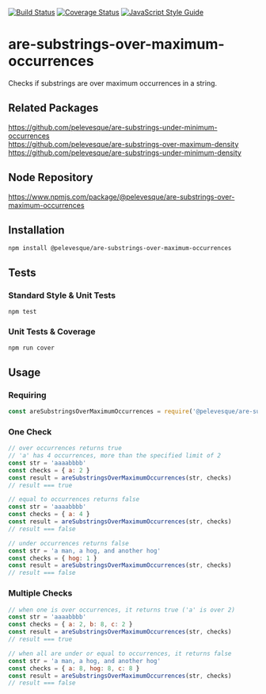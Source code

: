 [![Build Status](https://travis-ci.org/pelevesque/are-substrings-over-maximum-occurrences.svg?branch=master)](https://travis-ci.org/pelevesque/are-substrings-over-maximum-occurrences)
[![Coverage Status](https://coveralls.io/repos/github/pelevesque/are-substrings-over-maximum-occurrences/badge.svg?branch=master)](https://coveralls.io/github/pelevesque/are-substrings-over-maximum-occurrences?branch=master)
[![JavaScript Style Guide](https://img.shields.io/badge/code_style-standard-brightgreen.svg)](https://standardjs.com)

# are-substrings-over-maximum-occurrences

Checks if substrings are over maximum occurrences in a string.

## Related Packages

https://github.com/pelevesque/are-substrings-under-minimum-occurrences  
https://github.com/pelevesque/are-substrings-over-maximum-density   
https://github.com/pelevesque/are-substrings-under-minimum-density  

## Node Repository

https://www.npmjs.com/package/@pelevesque/are-substrings-over-maximum-occurrences

## Installation

`npm install @pelevesque/are-substrings-over-maximum-occurrences`

## Tests

### Standard Style & Unit Tests

`npm test`

### Unit Tests & Coverage

`npm run cover`

## Usage

### Requiring

```js
const areSubstringsOverMaximumOccurrences = require('@pelevesque/are-substrings-over-maximum-occurrences')
```

### One Check

```js
// over occurrences returns true
// 'a' has 4 occurrences, more than the specified limit of 2
const str = 'aaaabbbb'
const checks = { a: 2 }
const result = areSubstringsOverMaximumOccurrences(str, checks)
// result === true
```

```js
// equal to occurrences returns false
const str = 'aaaabbbb'
const checks = { a: 4 }
const result = areSubstringsOverMaximumOccurrences(str, checks)
// result === false
```

```js
// under occurrences returns false
const str = 'a man, a hog, and another hog'
const checks = { hog: 1 }
const result = areSubstringsOverMaximumOccurrences(str, checks)
// result === false
```

### Multiple Checks

```js
// when one is over occurrences, it returns true ('a' is over 2)
const str = 'aaaabbbb'
const checks = { a: 2, b: 8, c: 2 }
const result = areSubstringsOverMaximumOccurrences(str, checks)
// result === true
```

```js
// when all are under or equal to occurrences, it returns false
const str = 'a man, a hog, and another hog'
const checks = { a: 8, hog: 8, c: 8 }
const result = areSubstringsOverMaximumOccurrences(str, checks)
// result === false
```
